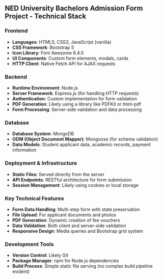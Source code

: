 ## NED University Bachelors Admission Form Project - Technical Stack

### Frontend

- **Languages**: HTML5, CSS3, JavaScript (vanilla)
- **CSS Framework**: Bootstrap 5
- **Icon Library**: Font Awesome 6.4.0
- **UI Components**: Custom form elements, modals, cards
- **HTTP Client**: Native Fetch API for AJAX requests


### Backend

- **Runtime Environment**: Node.js
- **Server Framework**: Express.js (for handling HTTP requests)
- **Authentication**: Custom implementation for form validation
- **PDF Generation**: Likely using a library like PDFKit or html-pdf
- **Form Processing**: Server-side validation and data processing


### Database

- **Database System**: MongoDB
- **ODM (Object Document Mapper)**: Mongoose (for schema validation)
- **Data Models**: Student applicant data, academic records, payment information


### Deployment & Infrastructure

- **Static Files**: Served directly from the server
- **API Endpoints**: RESTful architecture for form submission
- **Session Management**: Likely using cookies or local storage


### Key Technical Features

- **Form Data Handling**: Multi-step form with state preservation
- **File Upload**: For applicant documents and photos
- **PDF Generation**: Dynamic creation of fee vouchers
- **Data Validation**: Both client and server-side validation
- **Responsive Design**: Media queries and Bootstrap grid system


### Development Tools

- **Version Control**: Likely Git
- **Package Manager**: npm for Node.js dependencies
- **Build Process**: Simple static file serving (no complex build pipeline evident)
